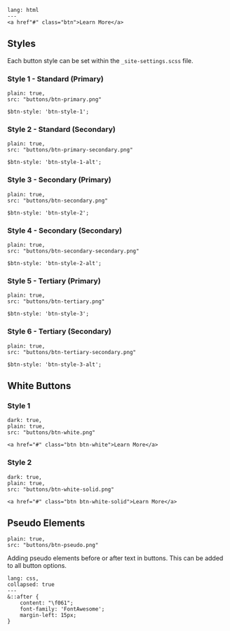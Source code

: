 
```code
lang: html
---
<a href"#" class="btn">Learn More</a>
```

## Styles

Each button style can be set within the `_site-settings.scss` file.


### Style 1 - Standard (Primary)

```image
plain: true,
src: "buttons/btn-primary.png"
```

```code
$btn-style: 'btn-style-1';
```

### Style 2 - Standard (Secondary)

```image
plain: true,
src: "buttons/btn-primary-secondary.png"
```

```code
$btn-style: 'btn-style-1-alt';
```

### Style 3 - Secondary (Primary)

```image
plain: true,
src: "buttons/btn-secondary.png"
```

```code
$btn-style: 'btn-style-2';
```

### Style 4 - Secondary (Secondary)

```image
plain: true,
src: "buttons/btn-secondary-secondary.png"
```

```code
$btn-style: 'btn-style-2-alt';
```

### Style 5 - Tertiary (Primary)

```image
plain: true,
src: "buttons/btn-tertiary.png"
```

```code
$btn-style: 'btn-style-3';
```

### Style 6 - Tertiary (Secondary)

```image
plain: true,
src: "buttons/btn-tertiary-secondary.png"
```

```code
$btn-style: 'btn-style-3-alt';
```

## White Buttons

### Style 1

```image
dark: true,
plain: true,
src: "buttons/btn-white.png"
```

```code 
<a href="#" class="btn btn-white">Learn More</a>
```

### Style 2

```image
dark: true,
plain: true,
src: "buttons/btn-white-solid.png"
```

```code 
<a href="#" class="btn btn-white-solid">Learn More</a>
```

## Pseudo Elements

```image
plain: true,
src: "buttons/btn-pseudo.png"
```

Adding pseudo elements before or after text in buttons. This can be added to all button options.

```code
lang: css,
collapsed: true
---
&::after {
	content: "\f061";
	font-family: 'FontAwesome';
	margin-left: 15px;
}
```